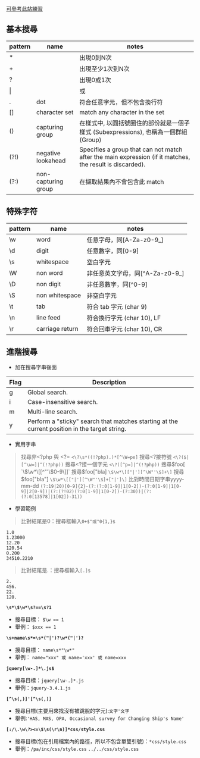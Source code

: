 [可參考此站練習](https://regexr.com/)

## 基本搜尋 ##

| pattern | name                | notes                                                                                                    |
| ------- | ------------------- | -------------------------------------------------------------------------------------------------------- |
| *       |                     | 出現0到N次                                                                                               |
| +       |                     | 出現至少1次到N次                                                                                         |
| ?       |                     | 出現0或1次                                                                                               |
| \|      |                     | 或                                                                                                       |
| .       | dot                 | 符合任意字元，但不包含換行符                                                                             |
| []      | character set       | match any character in the set                                                                           |
| ()      | capturing group     | 在樣式中, 以圓括號圈住的部份就是一個子樣式 (Subexpressions), 也稱為一個群組 (Group)                      |
| (?!)    | negative lookahead  | Specifies a group that can not match after the main expression (if it matches, the result is discarded). |
| (?:)    | non-capturing group | 在擷取結果內不會包含此 match                                                                             |

## 特殊字符 ##
| pattern | name            | notes                           |
| ------- | --------------- | ------------------------------- |
| \w      | word            | 任意字母，同[A-Za-z0-9_]        |
| \d      | digit           | 任意數字，同[0-9]               |
| \s      | whitespace      | 空白字元                        |
| \W      | non word        | 非任意英文字母，同[^A-Za-z0-9_] |
| \D      | non digit       | 非任意數字，同[^0-9]            |
| \S      | non whitespace  | 非空白字元                      |
| \t      | tab             | 符合 tab 字元 (char 9)          |
| \n      | line feed       | 符合換行字元 (char 10), LF      |
| \r      | carriage return | 符合回車字元 (char 10), CR      |


## 進階搜尋 ##

- 加在搜尋字串後面

| Flag | Description                                                                                   |
| ---- | --------------------------------------------------------------------------------------------- |
| g    | Global search.                                                                                |
| i    | Case-insensitive search.                                                                      |
| m    | Multi-line search.                                                                            |
| y    | Perform a "sticky" search that matches starting at the current position in the target string. |


- 實用字串
>   找尋非<?php 與 <?= `<\?\s*((!?php).)*[^\W=pe]`
>   搜尋<?接符號 `<\?($|[^\w=]|^(!?php))`
>   搜尋<?接一個字元 `<\?([^p=]|^(!?php))`
>   搜尋$foo[ `\$\w*\[[^"'\$0-9\]]`
>   搜尋$foo["bla] `\$\w*\[["|'][^\W"'\$]+\]`
>   搜尋$foo["bla"] `\$\w*\[["|'][^\W"'\$]+["|']\]`
>   比對時間日期字串yyyy-mm-dd `(?:19|20)[0-9]{2}-(?:(?:0[1-9]|1[0-2])-(?:0[1-9]|1[0-9]|2[0-9])|(?:(?!02)(?:0[1-9]|1[0-2])-(?:30))|(?:(?:0[13578]|1[02])-31))`

- 學習範例
>   比對結尾是0：搜尋框輸入`0+$"或"0{1,}$`
```
1.0
1.23000
12.20
120.54
0.200
34510.2210
```
>   比對結尾是.：搜尋框輸入`[.]$`
```
2.
456.
22.
120.
```


**`\s*\$\w*\s?==\s?1`**

- 搜尋目標： `$\w == 1`
- 舉例： `$xxx == 1`


**`\s+name\s*=\s*("|')?\w*("|')?`**

- 搜尋目標： `name\s*"\w*"`
- 舉例： `name="xxx" 或 name='xxx' 或 name=xxx`


**`jquery[\w-.]*\.js$`**

- 搜尋目標：`jquery[\w-.]*.js`
- 舉例：`jquery-3.4.1.js`


**`[^\s(,)]'[^\s(,)]`**

- 搜尋目標(主要用來找沒有被跳脫的字元):`文字'文字`
- 舉例:`'HAS, MAS, OPA, Occasional survey for Changing Ship's Name'`


**`[:/\.\w\?><=\$\s(\r\n)]*css/style.css`**

- 搜尋目標(包在引用檔案內的路徑，所以不包含單雙引號)：`*css/style.css`
- 舉例：`/pa/inc/css/style.css` `../../css/style.css`
